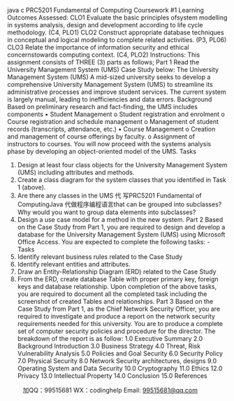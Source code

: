 java c
PRC5201
Fundamental of Computing
Coursework #1 
Learning Outcomes Assessed:
CLO1 Evaluate the basic principles ofsystem modelling in systems analysis, design and development according to life cycle methodology. (C4, PLO1)
CLO2 Construct appropriate database techniques in conceptual and logical modeling to complete related activities. (P3, PL06)
CLO3 Relate the importance of information security and ethical concernstowards computing context. (C4, PLO2)
Instructions: This assignment consists of THREE (3) parts as follows;
Part 1 
Read the University Management System (UMS) Case Study below:
The University Management System (UMS) 
A mid-sized university seeks to develop a comprehensive University Management System (UMS) to streamline its administrative processes and improve student services. The current system is largely manual, leading to inefficiencies and data errors.
Background 
Based on preliminary research and fact-finding, the UMS includes components
• Student Management
o Student registration and enrolment
o Course registration and schedule management
o Management of student records (transcripts, attendance, etc.)
• Course Management
o Creation and management of course offerings by faculty.
o Assignment of instructors to courses.
You will now proceed with the systems analysis phase by developing an object-oriented model of the UMS.
Tasks 
1. Design at least four class objects for the University Management System (UMS) including attributes and methods.
2. Create a class diagram for the system classes that you identified in Task 1 (above).
3. Are there any classes in the UMS 代 写PRC5201 Fundamental of ComputingJava
代做程序编程语言that can be grouped into subclasses? Why would you want to group data elements into subclasses?
4. Design a use case model for a method in the new system.
Part 2 
Based on the Case Study from Part 1, you are required to design and develop a database for the University Management System (UMS) using Microsoft Office Access. You are expected to complete the following tasks: -
Tasks 
1. Identify relevant business rules related to the Case Study
2. Identify relevant entities and attributes.
3. Draw an Entity-Relationship Diagram (ERD) related to the Case Study
4. From the ERD, create database Table with proper primary key, foreign keys and database relationship.
Upon completion of the above tasks, you are required to document all the completed task including the screenshot of created Tables and relationships.
Part 3 
Based on the Case Study from Part 1, as the Chief Network Security Officer, you are required to investigate and produce a report on the network security requirements needed for this university.
You are to produce a complete set of computer security policies and procedure for the director. The breakdown of the report is as follow:
1.0 Executive Summary
2.0 Background Introduction
3.0 Business Strategy
4.0 Threat, Risk  Vulnerability Analysis
5.0 Policies and Goal Security
6.0 Security Policy
7.0 Physical Security
8.0 Network Security architectures, designs
9.0 Operating System and Data Security
10.0 Cryptography
11.0 Ethics
12.0 Privacy
13.0 Intellectual Property
14.0 Conclusion
15.0 References









         
加QQ：99515681  WX：codinghelp  Email: 99515681@qq.com
